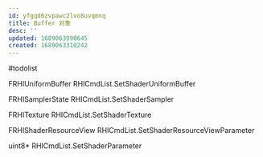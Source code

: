 ```yaml
---
id: yfgqd6zvpawc2lvo8uvqmnq
title: Buffer 对象
desc: ''
updated: 1689063990645
created: 1689063310242
---
```


#todolist

FRHIUniformBuffer
RHICmdList.SetShaderUniformBuffer

FRHISamplerState
RHICmdList.SetShaderSampler

FRHITexture
RHICmdList.SetShaderTexture

FRHIShaderResourceView
RHICmdList.SetShaderResourceViewParameter

uint8*
RHICmdList.SetShaderParameter
